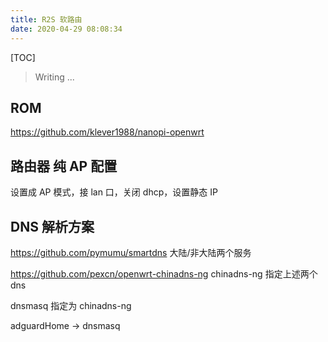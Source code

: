 ```yaml
---
title: R2S 软路由
date: 2020-04-29 08:08:34
---
```


[TOC]

> Writing ...

## ROM

https://github.com/klever1988/nanopi-openwrt

## 路由器 纯 AP 配置

设置成 AP 模式，接 lan 口，关闭 dhcp，设置静态 IP

## DNS 解析方案

https://github.com/pymumu/smartdns
大陆/非大陆两个服务

https://github.com/pexcn/openwrt-chinadns-ng
chinadns-ng 指定上述两个 dns

dnsmasq 指定为 chinadns-ng

adguardHome -> dnsmasq
